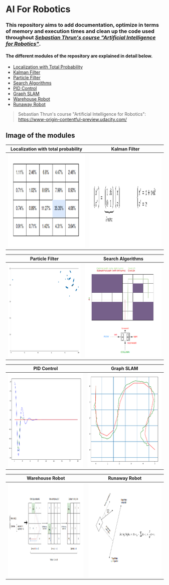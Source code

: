 # **AI For Robotics**

### This repository aims to add documentation, optimize in terms of memory and execution times and clean up the code used throughout [*Sebastian Thrun's course **"Artificial Intelligence for Robotics"***](https://www-origin-contentful-preview.udacity.com/). 

#### The different modules of the repository are explained in detail below.

- [Localization with Total Probability](localization_total_probability/README.md)
- [Kalman Filter](kalman_filter/README.md)
- [Particle Filter](particle_filter/README.md)
- [Search Algorithms](search/README.md)
- [PID Control](pid_control/README.md)
- [Graph SLAM](slam/README.md)
- [Warehouse Robot](warehouse_robot/README.md)
- [Runaway Robot](runaway_robot/README.md)


> Sebastian Thrun's course "Artificial Intelligence for Robotics": 
> https://www-origin-contentful-preview.udacity.com/

## Image of the modules

|                                              Localization with total probability                                               |                                            Kalman Filter                                             |
|:------------------------------------------------------------------------------------------------------------------------------:|:----------------------------------------------------------------------------------------------------:|
| <img src="./doc_images/localization_total_probability/localization_probabilities.png" alt="drawing" width="400" height="300"/> | <img src="./doc_images/kalman_filter/transition_matrix.png" alt="drawing" width="400" height="300"/> |

|                                           Particle Filter                                            |                                   Search Algorithms                                    |
|:----------------------------------------------------------------------------------------------------:|:--------------------------------------------------------------------------------------:|
| <img src="./doc_images/particle_filter/particle_filter.png" alt="drawing" width="400" height="300"/> | <img src="./doc_images/search/2d_policy.png" alt="drawing" width="400" height="300"/>  |

|                                               PID Control                                               |                                       Graph SLAM                                        |
|:-------------------------------------------------------------------------------------------------------:|:---------------------------------------------------------------------------------------:|
| <img src="./doc_images/pid_control/pid_controller_twiddle.png" alt="drawing" width="400" height="300"/> | <img src="./doc_images/slam/segmented_cte.png" alt="drawing" width="400" height="300"/> |

|                                           Warehouse Robot                                            |                                                Runaway Robot                                                 |
|:----------------------------------------------------------------------------------------------------:|:------------------------------------------------------------------------------------------------------------:|
| <img src="./doc_images/warehouse_robot/warehouse_robot.png" alt="drawing" width="400" height="300"/> | <img src="./doc_images/runaway_robot/pid_control_runaway_robot.png" alt="drawing" width="400" height="300"/> |

